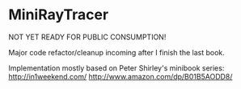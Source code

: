 # MiniRayTracer
NOT YET READY FOR PUBLIC CONSUMPTION!

Major code refactor/cleanup incoming after I finish the last book.

Implementation mostly based on Peter Shirley's minibook series:
http://in1weekend.com/
http://www.amazon.com/dp/B01B5AODD8/